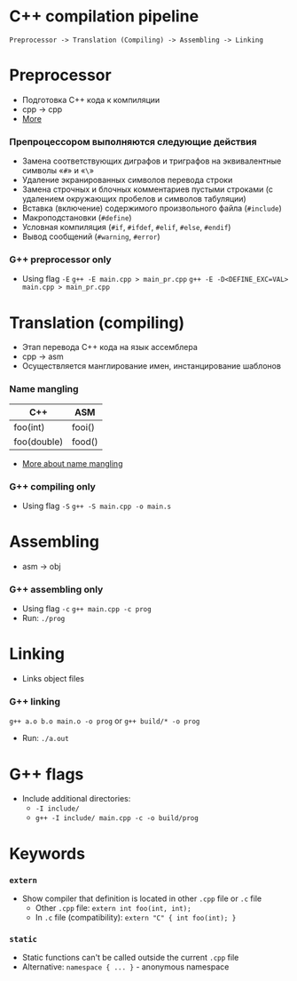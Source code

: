 
# C++ compilation pipeline
```
Preprocessor -> Translation (Compiling) -> Assembling -> Linking
```

# Preprocessor
- Подготовка C++ кода к компиляции
- cpp -> cpp
- [More](https://ru.wikipedia.org/wiki/%D0%9F%D1%80%D0%B5%D0%BF%D1%80%D0%BE%D1%86%D0%B5%D1%81%D1%81%D0%BE%D1%80_%D0%A1%D0%B8)

### Препроцессором выполняются следующие действия
- Замена соответствующих диграфов и триграфов на эквивалентные символы «`#`» и «`\`»
- Удаление экранированных символов перевода строки
- Замена строчных и блочных комментариев пустыми строками (с удалением окружающих пробелов и символов табуляции)
- Вставка (включение) содержимого произвольного файла (`#include`)
- Макроподстановки (`#define`)
- Условная компиляция (`#if`, `#ifdef`, `#elif`, `#else`, `#endif`)
- Вывод сообщений (`#warning`, `#error`)

### G++ preprocessor only
- Using flag `-E`
`g++ -E main.cpp > main_pr.cpp`
`g++ -E -D<DEFINE_EXC=VAL> main.cpp > main_pr.cpp`


# Translation (compiling)
- Этап перевода C++ кода на язык ассемблера
- cpp -> asm
- Осуществляется манглирование имен, инстанцирование шаблонов

### Name mangling

| C++         | ASM    |
| ----------- | ------ |
| foo(int)    | fooi() |
| foo(double) | food() |
- [More about name mangling](https://en.wikipedia.org/wiki/Name_mangling)

### G++ compiling only
- Using flag `-S`
`g++ -S main.cpp -o main.s`


# Assembling
- asm -> obj

### G++ assembling only
- Using flag `-c`
`g++ main.cpp -c prog`
- Run: `./prog`

# Linking
- Links object files
### G++ linking
`g++ a.o b.o main.o -o prog` or `g++ build/* -o prog`
- Run: `./a.out`

# G++ flags
- Include additional directories:
	- `-I include/`
	- `g++ -I include/ main.cpp -c -o build/prog`

# Keywords

### `extern`
- Show compiler that definition is located in other `.cpp` file or `.c` file
	- Other `.cpp` file: `extern int foo(int, int);`
	- In `.c` file (compatibility): `extern "C" { int foo(int); }`

### `static`
- Static functions can't be called outside the current `.cpp` file
- Alternative: `namespace { ... }` - anonymous namespace
